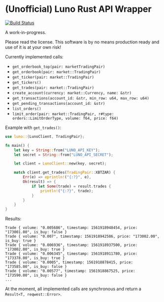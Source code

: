 # (Unofficial) Luno Rust API Wrapper

[![Build Status](https://travis-ci.org/duncandean/luno-rust.svg?branch=master)](https://travis-ci.org/duncandean/luno-rust)

A work-in-progress.

Please read the license. This software is by no means production ready and use of it is at your own risk!

Currently implemented calls:

- `get_orderbook_top(pair: marketTradingPair)`
- `get_orderbook(pair: market::TradingPair)`
- `get_ticker(pair: market::TradingPair)`
- `get_tickers()`
- `get_trades(pair: market::TradingPair)`
- `create_account(currency: market::Currency, name: &str)`
- `get_transactions(account_id: &str, min_row: u64, max_row: u64)`
- `get_pending_transactions(account_id: &str)`
- `list_orders()`
- `limit_order(pair: market::TradingPair, r#type: orders::LimitOrderType, volume: f64, price: f64)`

Example with `get_trades()`:

```rust
use luno::{LunoClient, TradingPair};

fn main() {
    let key = String::from("LUNO_API_KEY");
    let secret = String::from("LUNO_API_SECRET");

    let client = LunoClient::new(key, secret);

    match client.get_trades(TradingPair::XBTZAR) {
        Err(e) => eprintln!("{:?}", e),
        Ok(result) => {
            if let Some(trade) = result.trades {
                println!("{:?}", trade);
            }
        }
    }
}
```

Results:

```
Trade { volume: "0.005686", timestamp: 1561918948454, price: "173001.00", is_buy: false }
Trade { volume: "0.007", timestamp: 1561918942586, price: "173002.00", is_buy: true }
Trade { volume: "0.006936", timestamp: 1561918937500, price: "173002.00", is_buy: true }
Trade { volume: "0.006345", timestamp: 1561918911780, price: "173378.00", is_buy: true }
Trade { volume: "0.0005", timestamp: 1561918878415, price: "173585.00", is_buy: false }
Trade { volume: "0.00577", timestamp: 1561918867525, price: "173590.00", is_buy: false }
...
```

At the moment, all implemented calls are synchronous and return a `Result<T, reqwest::Error>`.
